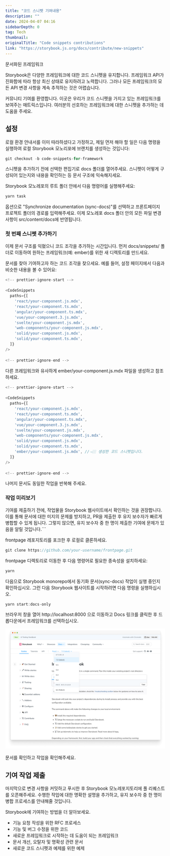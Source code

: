 ```yaml
---
title: "코드 스니펫 기여내용"
description: ""
date: 2024-04-07 04:16
sidebarDepth: 0
tag: Tech
thumbnail: 
originalTitle: "Code snippets contributions"
link: "https://storybook.js.org/docs/contribute/new-snippets"
---
```



문서화된 프레임워크

Storybook은 다양한 프레임워크에 대한 코드 스니펫을 유지합니다. 프레임워크 API가 진화함에 따라 항상 최신 상태로 유지하려고 노력합니다. 그러나 모든 프레임워크의 모든 API 변경 사항을 계속 추적하는 것은 어렵습니다.

커뮤니티 기여를 환영합니다. 이곳은 우리가 코드 스니펫을 가지고 있는 프레임워크를 보여주는 매트릭스입니다. 여러분의 선호하는 프레임워크에 대한 스니펫을 추가하는 데 도움을 주세요.



## 설정

로컬 환경 안내서를 이미 따라하셨다고 가정하고, 제일 먼저 해야 할 일은 다음 명령을 실행하여 로컬 Storybook 모노리포에 브랜치를 생성하는 것입니다:

```js
git checkout -b code-snippets-for-framework
```

스니펫을 추가하기 전에 선택한 편집기로 docs 폴더를 열어주세요. 스니펫이 어떻게 구성되어 있는지와 내용을 확인하는 등 문서 구조에 익숙해지세요.



Storybook 모노레포의 루트 폴더 안에서 다음 명령어를 실행해주세요:

```js
yarn task
```

옵션으로 "Synchronize documentation (sync-docs)"를 선택하고 프론트페이지 프로젝트 폴더의 경로를 입력해주세요. 이제 모노레포 docs 폴더 안의 모든 파일 변경 사항이 src/content/docs에 반영됩니다.

### 첫 번째 스니펫 추가하기



이제 문서 구조를 익혔으니 코드 조각을 추가하는 시간입니다. 먼저 docs/snippets/ 폴더로 이동하여 원하는 프레임워크(예: ember)를 위한 새 디렉토리를 만드세요.

문서를 찾아 기여하고자 하는 코드 조각을 찾으세요. 예를 들어, 설정 페이지에서 다음과 비슷한 내용을 볼 수 있어요:

```js
<!-- prettier-ignore-start -->

<CodeSnippets
  paths={[
    'react/your-component.js.mdx',
    'react/your-component.ts.mdx',
    'angular/your-component.ts.mdx',
    'vue/your-component.3.js.mdx',
    'svelte/your-component.js.mdx',
    'web-components/your-component.js.mdx',
    'solid/your-component.js.mdx',
    'solid/your-component.ts.mdx',
  ]}
/>

<!-- prettier-ignore-end -->
```

다른 프레임워크와 유사하게 ember/your-component.js.mdx 파일을 생성하고 참조하세요.



```js
<!-- prettier-ignore-start -->

<CodeSnippets
  paths={[
    'react/your-component.js.mdx',
    'react/your-component.ts.mdx',
    'angular/your-component.ts.mdx',
    'vue/your-component.3.js.mdx',
    'svelte/your-component.js.mdx',
    'web-components/your-component.js.mdx',
    'solid/your-component.js.mdx',
    'solid/your-component.ts.mdx',
    'ember/your-component.js.mdx', //👈🏼 생성한 코드 스니펫입니다.
  ]}
/>

<!-- prettier-ignore-end -->
```

나머지 문서도 동일한 작업을 반복해 주세요.

### 작업 미리보기

기여를 제출하기 전에, 작업물을 Storybook 웹사이트에서 확인하는 것을 권장합니다. 이를 통해 문서에 대한 미지의 문제를 방지하고, PR을 제출한 후 유지 보수자가 빠르게 병합할 수 있게 됩니다. 그렇지 않으면, 유지 보수자 중 한 명이 제출한 기여에 문제가 있음을 알릴 것입니다.```



frontpage 레포지토리를 포크한 후 로컬로 클론하세요.

```js
git clone https://github.com/your-username/frontpage.git
```

frontpage 디렉토리로 이동한 후 다음 명령어로 필요한 종속성을 설치하세요:

```js
yarn
```



다음으로 Storybook monorepo에서 동기화 문서(sync-docs) 작업이 실행 중인지 확인하십시오. 그런 다음 Storybook 웹사이트를 시작하려면 다음 명령을 실행하십시오.

```js
yarn start:docs-only
```

브라우저 창을 열어 http://localhost:8000 으로 이동하고 Docs 링크를 클릭한 후 드롭다운에서 프레임워크를 선택하십시오.

![이미지](./img/Codesnippetscontributions_0.png)



문서를 확인하고 작업을 확인해주세요.

## 기여 작업 제출

마지막으로 변경 사항을 커밋하고 푸시한 후 Storybook 모노레포지토리에 풀 리퀘스트를 오픈해주세요. 수행한 작업에 대한 명확한 설명을 추가하고, 유지 보수자 중 한 명이 병합 프로세스를 안내해줄 것입니다.

Storybook에 기여하는 방법을 더 알아보세요.



- 기능 요청 작성을 위한 RFC 프로세스
- 기능 및 버그 수정을 위한 코드
- 새로운 프레임워크로 시작하는 데 도움이 되는 프레임워크
- 문서 개선, 오탈자 및 명확성 관련 문서
- 새로운 코드 스니펫과 예제를 위한 예제